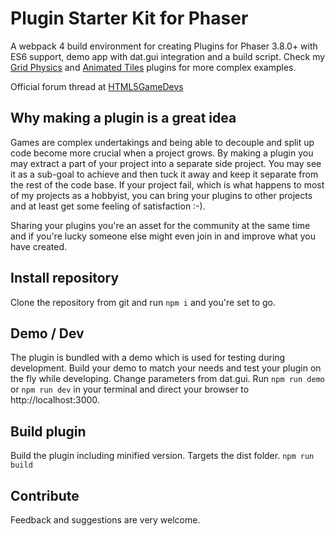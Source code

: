 # Plugin Starter Kit for Phaser

A webpack 4 build environment for creating Plugins for Phaser 3.8.0+ with ES6 support, demo app with dat.gui integration and a build script. Check my [Grid Physics](https://github.com/nkholski/phaser-grid-physics) and [Animated Tiles](https://github.com/nkholski/phaser-animated-tiles) plugins for more complex examples.

Official forum thread at [HTML5GameDevs](http://www.html5gamedevs.com/topic/37865-phaser-plugin-starter/)

## Why making a plugin is a great idea
Games are complex undertakings and being able to decouple and split up code become more crucial when a project grows. By making a plugin you may extract a part of your project into a separate side project. You may see it as a sub-goal to achieve and then tuck it away and keep it separate from the rest of the code base. If your project fail, which is what happens to most of my projects as a hobbyist, you can bring your plugins to other projects and at least get some feeling of satisfaction :-).

Sharing your plugins you're an asset for the community at the same time and if you're lucky someone else might even join in and improve what you have created.

## Install repository
Clone the repository from git and run `npm i` and you're set to go.

## Demo / Dev
The plugin is bundled with a demo which is used for testing during development. Build your demo to match your needs and test your plugin on the fly while developing. Change parameters from dat.gui. Run `npm run demo` or `npm run dev` in your terminal and direct your browser to http://localhost:3000.

## Build plugin
Build the plugin including minified version. Targets the dist folder.
`npm run build`

## Contribute
Feedback and suggestions are very welcome.